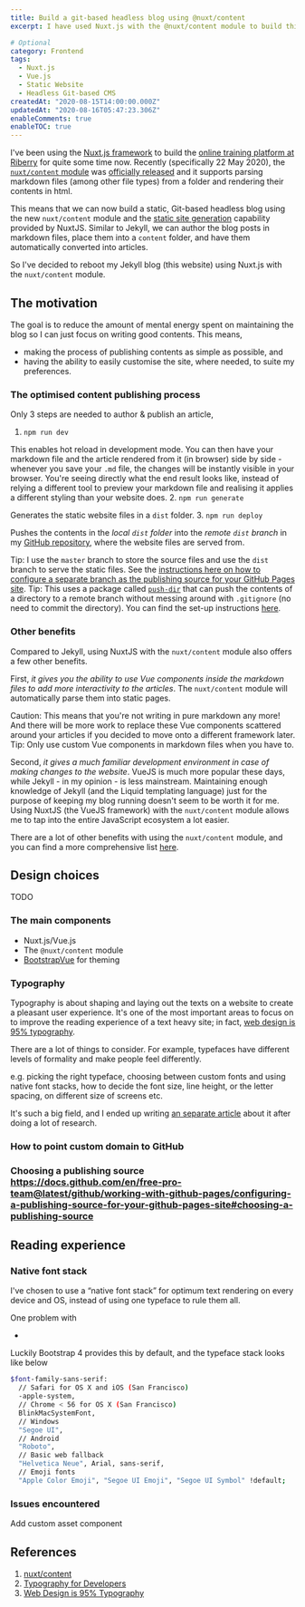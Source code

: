 ```yaml
---
title: Build a git-based headless blog using @nuxt/content
excerpt: I have used Nuxt.js with the @nuxt/content module to build this site. I will talk about the reasons for the switch, the challenges occured and the design choices

# Optional
category: Frontend
tags: 
  - Nuxt.js
  - Vue.js
  - Static Website
  - Headless Git-based CMS
createdAt: "2020-08-15T14:00:00.000Z"
updatedAt: "2020-08-16T05:47:23.306Z"
enableComments: true
enableTOC: true
---
```


I've been using the [Nuxt.js framework](https://nuxtjs.org/) to build the [online training platform at Riberry](https://riberry.health/) for quite some time now. Recently (specifically 22 May 2020), the [`nuxt/content` module](https://content.nuxtjs.org/) was [officially released](https://github.com/nuxt/content/releases/tag/v1.0.0) and it supports parsing markdown files (among other file types) from a folder and rendering their contents in html.

This means that we can now build a static, Git-based headless blog using the new `nuxt/content` module and the [static site generation](https://nuxtjs.org/docs/2.x/concepts/static-site-generation/) capability provided by NuxtJS. Similar to Jekyll, we can author the blog posts in markdown files, place them into a `content` folder, and have them automatically converted into articles.

So I've decided to reboot my Jekyll blog (this website) using Nuxt.js with the `nuxt/content` module.

## The motivation

The goal is to reduce the amount of mental energy spent on maintaining the blog so I can just focus on writing good contents. This means,

- making the process of publishing contents as simple as possible, and
- having the ability to easily customise the site, where needed, to suite my preferences.

### The optimised content publishing process

Only 3 steps are needed to author & publish an article,

1. `npm run dev`

  This enables hot reload in development mode. You can then have your markdown file and the article rendered from it (in browser) side by side - whenever you save your `.md` file, the changes will be instantly visible in your browser. You're seeing directly what the end result looks like, instead of relying a different tool to preview your markdown file and realising it applies a different styling than your website does.
2. `npm run generate`

  Generates the static website files in a `dist` folder.
3. `npm run deploy`

  Pushes the contents in the _local `dist` folder_ into the _remote `dist` branch_ in my [GitHub repository](https://github.com/ZeanQin/zeanqin.github.io), where the website files are served from.

  <asset src="articles/git-based-headless-blog/branch-setup.png" name="Branch setup on remote" newline></asset>

  <b-alert variant="success" show>
  <span class="font-weight-bold">Tip:</span> I use the <code>master</code> branch to store the source files and use the <code>dist</code> branch to serve the static files. See the <a href="https://docs.github.com/en/free-pro-team@latest/github/working-with-github-pages/configuring-a-publishing-source-for-your-github-pages-site#choosing-a-publishing-source" target="_blank">instructions here on how to configure a separate branch as the publishing source for your GitHub Pages site</a>.
  </b-alert>

  <b-alert variant="success" show>
  <span class="font-weight-bold">Tip:</span> This uses a package called <a href="https://github.com/L33T-KR3W/push-dir" target="_blank"><code>push-dir</code></a> that can push the contents of a directory to a remote branch <span class="font-weight-bold">without messing around with <code>.gitignore</code> (no need to commit the directory)</span>. You can find the set-up instructions <a href="https://nuxtjs.org/faq/github-pages/#command-line-deployment" target="_blank">here</a>.
  </b-alert>

### Other benefits

Compared to Jekyll, using NuxtJS with the `nuxt/content` module also offers a few other benefits.

First, _it gives you the ability to use Vue components inside the markdown files to add more interactivity to the articles_. The `nuxt/content` module will automatically parse them into static pages.

<b-alert variant="warning" show>
<span class="font-weight-bold">Caution:</span>
This means that you're not writing in pure markdown any more! And there will be more work to replace these Vue components scattered around your articles if you decided to move onto a different framework later.
</b-alert>

<b-alert variant="success" show>
<span class="font-weight-bold">Tip:</span> Only use custom Vue components in markdown files when you have to.
</b-alert>

Second, _it gives a much familiar development environment in case of making changes to the website_. VueJS is much more popular these days, while Jekyll - in my opinion - is less mainstream. Maintaining enough knowledge of Jekyll (and the Liquid templating language) just for the purpose of keeping my blog running doesn't seem to be worth it for me. Using NuxtJS (the VueJS framework) with the `nuxt/content` module allows me to tap into the entire JavaScript ecosystem a lot easier.

There are a lot of other benefits with using the `nuxt/content` module, and you can find a more comprehensive list [here](https://content.nuxtjs.org/#features).

## Design choices

TODO

### The main components

- Nuxt.js/Vue.js
- The `@nuxt/content` module
- [BootstrapVue](https://bootstrap-vue.org/) for theming

### Typography

Typography is about shaping and laying out the texts on a website to create a pleasant user experience. It's one of the most important areas to focus on to improve the reading experience of a text heavy site; in fact, [web design is 95% typography](https://ia.net/topics/the-web-is-all-about-typography-period).

There are a lot of things to consider. For example, typefaces have different levels of formality and make people feel differently.

e.g. picking the right typeface, choosing between custom fonts and using native font stacks, how to decide the font size, line height, or the letter spacing, on different size of screens etc.

It's such a big field, and I ended up writing [an separate article](/articles/typography-basics-and-best-practices/) about it after doing a lot of research.

### How to point custom domain to GitHub

### Choosing a publishing source <https://docs.github.com/en/free-pro-team@latest/github/working-with-github-pages/configuring-a-publishing-source-for-your-github-pages-site#choosing-a-publishing-source>

## Reading experience

### Native font stack

I've chosen to use a “native font stack” for optimum text rendering on every device and OS, instead of using one typeface to rule them all.

One problem with

-

Luckily Bootstrap 4 provides this by default, and the typeface stack looks like below

```bash
$font-family-sans-serif:
  // Safari for OS X and iOS (San Francisco)
  -apple-system,
  // Chrome < 56 for OS X (San Francisco)
  BlinkMacSystemFont,
  // Windows
  "Segoe UI",
  // Android
  "Roboto",
  // Basic web fallback
  "Helvetica Neue", Arial, sans-serif,
  // Emoji fonts
  "Apple Color Emoji", "Segoe UI Emoji", "Segoe UI Symbol" !default;
```

### Issues encountered

Add custom asset component

## References

1. [nuxt/content](https://content.nuxtjs.org/)
2. [Typography for Developers](https://css-tricks.com/typography-for-developers/#typeface-vs-font)
3. [Web Design is 95% Typography](https://ia.net/topics/the-web-is-all-about-typography-period)
